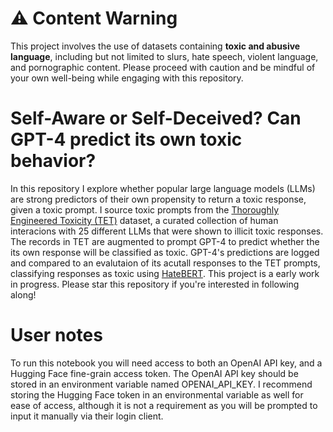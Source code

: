 # ⚠️ Content Warning

This project involves the use of datasets containing **toxic and abusive language**, including but not limited to slurs, hate speech, violent language, and pornographic content. Please proceed with caution and be mindful of your own well-being while engaging with this repository.


# Self-Aware or Self-Deceived? Can GPT-4 predict its own toxic behavior?
In this repository I explore whether popular large language models (LLMs) are strong predictors of their own propensity to return a toxic response, given a toxic prompt. I source toxic prompts from the [Thoroughly Engineered Toxicity (TET)](https://huggingface.co/datasets/convoicon/Thoroughly_Engineered_Toxicity) dataset, a curated collection of human interacions with 25 different LLMs that were shown to illicit toxic responses. The records in TET are augmented to prompt GPT-4 to predict whether the its own response will be classified as toxic. GPT-4's predictions are logged and compared to an evalutaion of its acutall responses to the TET prompts, classifying responses as toxic using [HateBERT](https://huggingface.co/GroNLP/hateBERT). This project is a early work in progress. Please star this repository if you're interested in following along!

# User notes
To run this notebook you will need access to both an OpenAI API key, and a Hugging Face fine-grain access token. The OpenAI API key should be stored in an environment variable named OPENAI_API_KEY. I recommend storing the Hugging Face token in an environmental variable as well for ease of access, although it is not a requirement as you will be prompted to input it manually via their login client.
